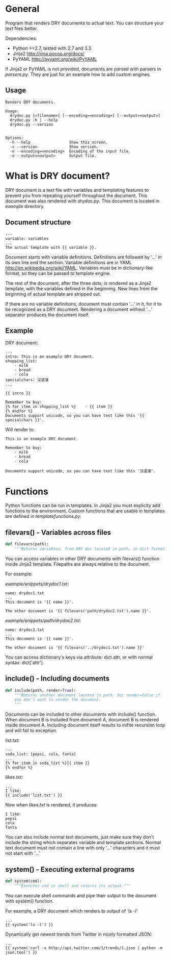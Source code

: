 General
=======

Program that renders DRY documents to actual text. You can structure your text files better.

Dependencies:

- Python >=2.7, tested with 2.7 and 3.3
- Jinja2 http://jinja.pocoo.org/docs/
- PyYAML http://pyyaml.org/wiki/PyYAML

If Jinja2 or PyYAML is not provided, documents are parsed with parsers in *parsers.py*.
They are just for an example how to add custom engines.

Usage
-----

    Renders DRY documents.
    
    Usage:
      drydoc.py [<filename>] [--encoding=<encoding>] [--output=<output>]
      drydoc.py -h | --help
      drydoc.py --version
    
    
    Options:
      -h --help                 Show this screen.
      -v --version              Show version.
      -e --encoding=<encoding>  Encoding of the input file.
      -o --output=<output>      Output file.

What is DRY document?
=====================

DRY document is a text file with variables and templating features to prevent you from
repeating yourself throughout the document. This document was also rendered with *drydoc.py*.
This document is located in *example* directory.

Document structure
------------------

    ---
    variable: variables
    ...
    The actual template with {{ variable }}.

Document starts with variable definitions. Definitions are followed by '...' in its own line end the section.
Variable definitions are in YAML http://en.wikipedia.org/wiki/YAML.
Variables must be in dictionary-like format, so they can be passed to template engine.

The rest of the document, after the three dots, is rendered as a Jinja2
template, with the variables defined in the beginning.
New lines from the beginning of actual template are stripped out.

If there are no variable definitions, document must contain '...' in it, for it to be recognized as a DRY document.
Rendering a document without '...' separator produces the document itself.

Example
-------

DRY document:

    ---
    intro: This is an example DRY document.
    shopping_list:
        - milk
        - bread
        - cola
    specialchars: 汉语漢
    ...
    
    {{ intro }}
    
    Remember to buy:
    {% for item in shopping_list %}    - {{ item }}
    {% endfor %}
    Documents support unicode, so you can have text like this '{{ specialchars }}'.

Will render to:

    This is an example DRY document.
    
    Remember to buy:
        - milk
        - bread
        - cola
    
    Documents support unicode, so you can have text like this '汉语漢'.

Functions
=========

Python functions can be run in templates. In Jinja2 you must explicity add functions to the environment.
Custom functions that are usable in templates are defined in *templatefunctions.py*.

filevars() - Variables across files
-----------------------------------

```python
def filevars(path):
    """Returns variables, from DRY doc located in path, in dict format."""
```

You can access variables in other DRY documents with filevars() function inside Jinja2 template.
Filepaths are always relative to the document.

For example:

*example/snippets/drydoc1.txt:*

    name: drydoc1.txt
    ...
    This document is '{{ name }}'.
    
    The other document is '{{ filevars('path/drydoc2.txt').name }}'.

*example/snippets/path/drydoc2.txt:*

    name: drydoc2.txt
    ...
    This document is '{{ name }}'.
    
    The other document is '{{ filevars('../drydoc1.txt').name }}'

You can access dictionary's keys via attribute: dict.attr, or with normal syntax: dict['attr'].

include() - Including documents
-------------------------------

```python
def include(path, render=True):
    """Returns another document located in path. Set render=False if
    you don't want to render the document.
    """
```

Documents can be included to other documents with include() function. When document B is included from document A, document B is rendered inside document A. Including document itself results to inifite recursion loop and will fail to exception.

*list.txt:*

    ---
    soda_list: [pepsi, cola, fanta]
    ...
    {% for item in soda_list %}{{ item }}
    {% endfor %}

*likes.txt:*

    ...
    I like:
    {{ include('list.txt') }}

Now when *likes.txt* is rendered, it produces:

    I like:
    pepsi
    cola
    fanta

You can also include normal text documents, just make sure they don't include the string which separates variable and template sections.
Normal text document must not contain a line with only '...' characters and it must not start with '...'

system() - Executing external programs
--------------------------------------

```python
def system(cmd):
    """Executes cmd in shell and returns its output."""
```

You can execute shell commands and pipe their output to the document with system() function.

For example, a DRY document which renders to output of *'ls -l'*

    ...
    {{ system('ls -l') }}

Dynamically get newest trends from Twitter in nicely formatted JSON:

    ...
    {{ system('curl -s http://api.twitter.com/1/trends/1.json | python -m json.tool') }}
